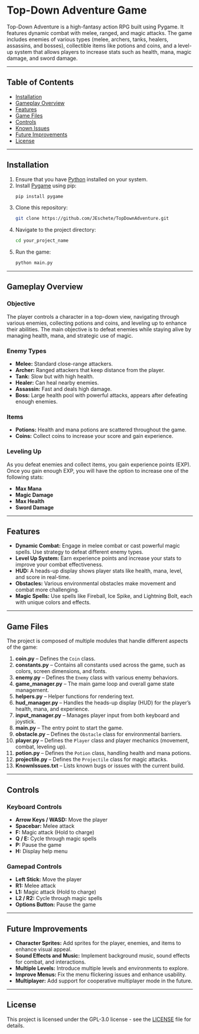 
# Top-Down Adventure Game

Top-Down Adventure is a high-fantasy action RPG built using Pygame. It features dynamic combat with melee, ranged, and magic attacks. The game includes enemies of various types (melee, archers, tanks, healers, assassins, and bosses), collectible items like potions and coins, and a level-up system that allows players to increase stats such as health, mana, magic damage, and sword damage.

---

## Table of Contents

- [Installation](#installation)
- [Gameplay Overview](#gameplay-overview)
- [Features](#features)
- [Game Files](#game-files)
- [Controls](#controls)
- [Known Issues](#known-issues)
- [Future Improvements](#future-improvements)
- [License](#license)

---

## Installation

1. Ensure that you have [Python](https://www.python.org/downloads/) installed on your system.
2. Install [Pygame](https://www.pygame.org/wiki/GettingStarted) using pip:
    ```bash
    pip install pygame
    ```
3. Clone this repository:
    ```bash
    git clone https://github.com/JEschete/TopDownAdventure.git
    ```
4. Navigate to the project directory:
    ```bash
    cd your_project_name
    ```
5. Run the game:
    ```bash
    python main.py
    ```

---

## Gameplay Overview

### Objective

The player controls a character in a top-down view, navigating through various enemies, collecting potions and coins, and leveling up to enhance their abilities. The main objective is to defeat enemies while staying alive by managing health, mana, and strategic use of magic.

### Enemy Types

- **Melee:** Standard close-range attackers.
- **Archer:** Ranged attackers that keep distance from the player.
- **Tank:** Slow but with high health.
- **Healer:** Can heal nearby enemies.
- **Assassin:** Fast and deals high damage.
- **Boss:** Large health pool with powerful attacks, appears after defeating enough enemies.

### Items

- **Potions:** Health and mana potions are scattered throughout the game.
- **Coins:** Collect coins to increase your score and gain experience.

### Leveling Up

As you defeat enemies and collect items, you gain experience points (EXP). Once you gain enough EXP, you will have the option to increase one of the following stats:
- **Max Mana**
- **Magic Damage**
- **Max Health**
- **Sword Damage**

---

## Features

- **Dynamic Combat:** Engage in melee combat or cast powerful magic spells. Use strategy to defeat different enemy types.
- **Level Up System:** Earn experience points and increase your stats to improve your combat effectiveness.
- **HUD:** A heads-up display shows player stats like health, mana, level, and score in real-time.
- **Obstacles:** Various environmental obstacles make movement and combat more challenging.
- **Magic Spells:** Use spells like Fireball, Ice Spike, and Lightning Bolt, each with unique colors and effects.

---

## Game Files

The project is composed of multiple modules that handle different aspects of the game:

1. **coin.py** – Defines the `Coin` class.
2. **constants.py** – Contains all constants used across the game, such as colors, screen dimensions, and fonts.
3. **enemy.py** – Defines the `Enemy` class with various enemy behaviors.
4. **game_manager.py** – The main game loop and overall game state management.
5. **helpers.py** – Helper functions for rendering text.
6. **hud_manager.py** – Handles the heads-up display (HUD) for the player’s health, mana, and experience.
7. **input_manager.py** – Manages player input from both keyboard and joystick.
8. **main.py** – The entry point to start the game.
9. **obstacle.py** – Defines the `Obstacle` class for environmental barriers.
10. **player.py** – Defines the `Player` class and player mechanics (movement, combat, leveling up).
11. **potion.py** – Defines the `Potion` class, handling health and mana potions.
12. **projectile.py** – Defines the `Projectile` class for magic attacks.
13. **KnownIssues.txt** – Lists known bugs or issues with the current build.

---

## Controls

### Keyboard Controls

- **Arrow Keys / WASD:** Move the player
- **Spacebar:** Melee attack
- **F:** Magic attack (Hold to charge)
- **Q / E:** Cycle through magic spells
- **P:** Pause the game
- **H:** Display help menu

### Gamepad Controls

- **Left Stick:** Move the player
- **R1:** Melee attack
- **L1:** Magic attack (Hold to charge)
- **L2 / R2:** Cycle through magic spells
- **Options Button:** Pause the game


---

## Future Improvements

- **Character Sprites:** Add sprites for the player, enemies, and items to enhance visual appeal.
- **Sound Effects and Music:** Implement background music, sound effects for combat, and interactions.
- **Multiple Levels:** Introduce multiple levels and environments to explore.
- **Improve Menus:** Fix the menu flickering issues and enhance usability.
- **Multiplayer:** Add support for cooperative multiplayer mode in the future.

---

## License

This project is licensed under the GPL-3.0 license - see the [LICENSE](LICENSE) file for details.
